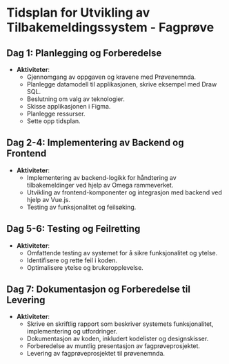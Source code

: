 # Tidsplan for Utvikling av Tilbakemeldingssystem - Fagprøve

## Dag 1: Planlegging og Forberedelse
- **Aktiviteter**:
  - Gjennomgang av oppgaven og kravene med Prøvenemnda.
  - Planlegge datamodell til applikasjonen, skrive eksempel med Draw SQL.
  - Beslutning om valg av teknologier.
  - Skisse applikasjonen i Figma.
  - Planlegge ressurser.
  - Sette opp tidsplan.


## Dag 2-4: Implementering av Backend og Frontend
- **Aktiviteter**:
  - Implementering av backend-logikk for håndtering av tilbakemeldinger ved hjelp av Omega rammeverket.
  - Utvikling av frontend-komponenter og integrasjon med backend ved hjelp av Vue.js.
  - Testing av funksjonalitet og feilsøking.

## Dag 5-6: Testing og Feilretting
- **Aktiviteter**:
  - Omfattende testing av systemet for å sikre funksjonalitet og ytelse.
  - Identifisere og rette feil i koden.
  - Optimalisere ytelse og brukeropplevelse.

## Dag 7: Dokumentasjon og Forberedelse til Levering
- **Aktiviteter**:
  - Skrive en skriftlig rapport som beskriver systemets funksjonalitet, implementering og utfordringer.
  - Dokumentasjon av koden, inkludert kodelister og designskisser.
  - Forberedelse av muntlig presentasjon av fagprøveprosjektet.
  - Levering av fagprøveprosjektet til prøvenemnda.
